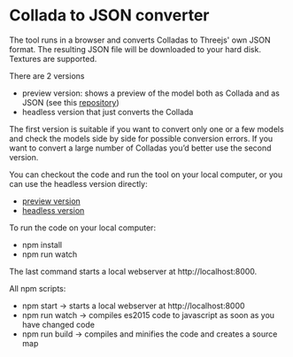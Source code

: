 # Collada to JSON converter

The tool runs in a browser and converts Colladas to Threejs' own JSON format. The resulting JSON file will be downloaded to your hard disk. Textures are supported.

There are 2 versions

 - preview version: shows a preview of the model both as Collada and as JSON (see this [repository](https://github.com/tweedegolf/collada2json))
 - headless version that just converts the Collada

The first version is suitable if you want to convert only one or a few models and check the models side by side for possible conversion errors. If you want to convert a large number of Colladas you’d better use the second version.

You can checkout the code and run the tool on your local computer, or you can use the headless version directly:

 - [preview version](https://tweedegolf.github.io/collada2json)
 - [headless version](https://tweedegolf.github.io/collada2json_headless)


To run the code on your local computer:

 - npm install
 - npm run watch

The last command starts a local webserver at http://localhost:8000.

All npm scripts:

 - npm start -> starts a local webserver at http://localhost:8000
 - npm run watch -> compiles es2015 code to javascript as soon as you have changed code
 - npm run build -> compiles and minifies the code and creates a source map
